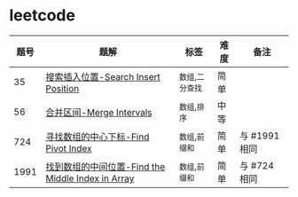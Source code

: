 # leetcode



|  题号 | 题解                                                                                                                     | 标签         | 难度 | 备注        |
| -- |------------------------------------------------------------------------------------------------------------------------|------------|----|-----------|
|   35 | [搜索插入位置-Search Insert Position](/solution/0001-0100/0035.Search%20Insert%20Position/README.md)                         | `数组`,`二分查找` | 简单 |  |
|   56 | [合并区间-Merge Intervals](/solution/0001-0100/0056.Merge%20Intervals/README.md)                                   | `数组`,`排序` | 中等 |  |
|   724 | [寻找数组的中心下标-Find Pivot Index](/solution/0701-0800/0724.Find%20Pivot%20Index/README.md)                                  | `数组`,`前缀和` | 简单 | 与 #1991 相同 |
|   1991 | [找到数组的中间位置-Find the Middle Index in Array](/solution/1901-2000/1991.Find%20the%20Middle%20Index%20in%20Array/README.md) | `数组`,`前缀和` | 简单 | 与 #724 相同 |








